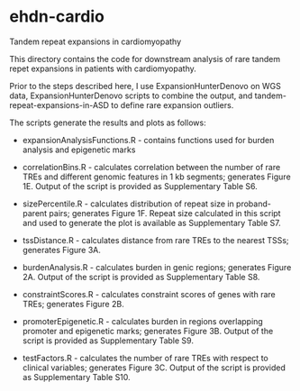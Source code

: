 # ehdn-cardio
Tandem repeat expansions in cardiomyopathy

This directory contains the code for downstream analysis of rare tandem repet expansions in patients with cardiomyopathy.

Prior to the steps described here, I use ExpansionHunterDenovo on WGS data, ExpansionHunterDenovo scripts to combine the output, and tandem-repeat-expansions-in-ASD to define rare expansion outliers. 

The scripts generate the results and plots as follows:

* expansionAnalysisFunctions.R - contains functions used for burden analysis and epigenetic marks

* correlationBins.R - calculates correlation between the number of rare TREs and different genomic features in 1 kb segments; generates Figure 1E. Output of the script is provided as Supplementary Table S6.
* sizePercentile.R - calculates distribution of repeat size in proband-parent pairs; generates Figure 1F. Repeat size calculated in this script and used to generate the plot is available as Supplementary Table S7.
* tssDistance.R - calculates distance from rare TREs to the nearest TSSs; generates Figure 3A. 
* burdenAnalysis.R - calculates burden in genic regions; generates Figure 2A. Output of the script is provided as Supplementary Table S8.
* constraintScores.R - calculates constraint scores of genes with rare TREs; generates Figure 2B.
* promoterEpigenetic.R - calculates burden in regions overlapping promoter and epigenetic marks; generates Figure 3B. Output of the script is provided as Supplementary Table S9.
* testFactors.R - calculates the number of rare TREs with respect to clinical variables; generates Figure 3C. Output of the script is provided as Supplementary Table S10.

